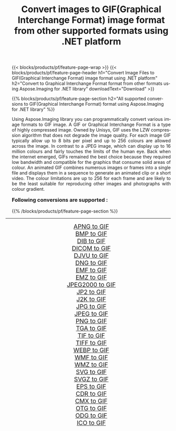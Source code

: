 ﻿---
title: Convert images to GIF(Graphical Interchange Format) image format from other supported formats using .NET platform 
weight: 3920
url: /net/conversion/to/gif/ 
lang: en
langdirlevel: 2
locales: zh-hans,ja,it,ru,de,es,fr,nl,id,lt,pl,pt,vi,tr,ko,zh-hant,ar,hi,th,sv,cs,uk,he
description: Using Aspose.Imaging for .NET library it is easy to convert to GIF(Graphical Interchange Format) from other supported image formats
---

{{< blocks/products/pf/feature-page-wrap >}}
{{< blocks/products/pf/feature-page-header h1="Convert Image Files to GIF(Graphical Interchange Format) image format using .NET platform" h2="Convert to Graphical Interchange Format format from other formats using Aspose.Imaging for .NET library" downloadText="Download" >}}


{{% blocks/products/pf/feature-page-section  h2="All supported conversions to GIF(Graphical Interchange Format) format using Aspose.Imaging for .NET library" %}}
<p align=justify>Using Aspose.Imaging library you can programmatically convert various image formats to GIF image. A GIF or Graphical Interchange Format is a type of highly compressed image. Owned by Unisys, GIF uses the LZW compression algorithm that does not degrade the image quality. For each image GIF typically allow up to 8 bits per pixel and up to 256 colours are allowed across the image. In contrast to a JPEG image, which can display up to 16 million colours and fairly touches the limits of the human eye. Back when the internet emerged, GIFs remained the best choice because they required low bandwidth and compatible for the graphics that consume solid areas of colour. An animated GIF combines numerous images or frames into a single file and displays them in a sequence to generate an animated clip or a short video. The colour limitations are up to 256 for each frame and are likely to be the least suitable for reproducing other images and photographs with colour gradient.</p>
<h3 style="margin-top:16px;">
Following conversions are supported :
</h3>
{{% /blocks/products/pf/feature-page-section %}}
<div class="container-fluid productfamilypage bg-gray">
    <div class="convertypes bg-gray agp-content section">
        <div class="container">
		<hr style="margin-left:-20px;"/>
		<div class="row other-converters" style="gap: 10px;font-size: 19px;text-align:center;">
		    <div class='col-md-3 other-converter remove-lp remove-rp'><a href="/imaging/net/conversion/apng-to-gif/" style="padding:15px;">APNG to GIF</a></div>
<div class='col-md-3 other-converter remove-lp remove-rp'><a href="/imaging/net/conversion/bmp-to-gif/" style="padding:15px;">BMP to GIF</a></div>
<div class='col-md-3 other-converter remove-lp remove-rp'><a href="/imaging/net/conversion/dib-to-gif/" style="padding:15px;">DIB to GIF</a></div>
<div class='col-md-3 other-converter remove-lp remove-rp'><a href="/imaging/net/conversion/dicom-to-gif/" style="padding:15px;">DICOM to GIF</a></div>
<div class='col-md-3 other-converter remove-lp remove-rp'><a href="/imaging/net/conversion/djvu-to-gif/" style="padding:15px;">DJVU to GIF</a></div>
<div class='col-md-3 other-converter remove-lp remove-rp'><a href="/imaging/net/conversion/dng-to-gif/" style="padding:15px;">DNG to GIF</a></div>
<div class='col-md-3 other-converter remove-lp remove-rp'><a href="/imaging/net/conversion/emf-to-gif/" style="padding:15px;">EMF to GIF</a></div>
<div class='col-md-3 other-converter remove-lp remove-rp'><a href="/imaging/net/conversion/emz-to-gif/" style="padding:15px;">EMZ to GIF</a></div>
<div class='col-md-3 other-converter remove-lp remove-rp'><a href="/imaging/net/conversion/jpeg2000-to-gif/" style="padding:15px;">JPEG2000 to GIF</a></div>
<div class='col-md-3 other-converter remove-lp remove-rp'><a href="/imaging/net/conversion/jp2-to-gif/" style="padding:15px;">JP2 to GIF</a></div>
<div class='col-md-3 other-converter remove-lp remove-rp'><a href="/imaging/net/conversion/j2k-to-gif/" style="padding:15px;">J2K to GIF</a></div>
<div class='col-md-3 other-converter remove-lp remove-rp'><a href="/imaging/net/conversion/jpg-to-gif/" style="padding:15px;">JPG to GIF</a></div>
<div class='col-md-3 other-converter remove-lp remove-rp'><a href="/imaging/net/conversion/jpeg-to-gif/" style="padding:15px;">JPEG to GIF</a></div>
<div class='col-md-3 other-converter remove-lp remove-rp'><a href="/imaging/net/conversion/png-to-gif/" style="padding:15px;">PNG to GIF</a></div>
<div class='col-md-3 other-converter remove-lp remove-rp'><a href="/imaging/net/conversion/tga-to-gif/" style="padding:15px;">TGA to GIF</a></div>
<div class='col-md-3 other-converter remove-lp remove-rp'><a href="/imaging/net/conversion/tif-to-gif/" style="padding:15px;">TIF to GIF</a></div>
<div class='col-md-3 other-converter remove-lp remove-rp'><a href="/imaging/net/conversion/tiff-to-gif/" style="padding:15px;">TIFF to GIF</a></div>
<div class='col-md-3 other-converter remove-lp remove-rp'><a href="/imaging/net/conversion/webp-to-gif/" style="padding:15px;">WEBP to GIF</a></div>
<div class='col-md-3 other-converter remove-lp remove-rp'><a href="/imaging/net/conversion/wmf-to-gif/" style="padding:15px;">WMF to GIF</a></div>
<div class='col-md-3 other-converter remove-lp remove-rp'><a href="/imaging/net/conversion/wmz-to-gif/" style="padding:15px;">WMZ to GIF</a></div>
<div class='col-md-3 other-converter remove-lp remove-rp'><a href="/imaging/net/conversion/svg-to-gif/" style="padding:15px;">SVG to GIF</a></div>
<div class='col-md-3 other-converter remove-lp remove-rp'><a href="/imaging/net/conversion/svgz-to-gif/" style="padding:15px;">SVGZ to GIF</a></div>
<div class='col-md-3 other-converter remove-lp remove-rp'><a href="/imaging/net/conversion/eps-to-gif/" style="padding:15px;">EPS to GIF</a></div>
<div class='col-md-3 other-converter remove-lp remove-rp'><a href="/imaging/net/conversion/cdr-to-gif/" style="padding:15px;">CDR to GIF</a></div>
<div class='col-md-3 other-converter remove-lp remove-rp'><a href="/imaging/net/conversion/cmx-to-gif/" style="padding:15px;">CMX to GIF</a></div>
<div class='col-md-3 other-converter remove-lp remove-rp'><a href="/imaging/net/conversion/otg-to-gif/" style="padding:15px;">OTG to GIF</a></div>
<div class='col-md-3 other-converter remove-lp remove-rp'><a href="/imaging/net/conversion/odg-to-gif/" style="padding:15px;">ODG to GIF</a></div>
<div class='col-md-3 other-converter remove-lp remove-rp'><a href="/imaging/net/conversion/ico-to-gif/" style="padding:15px;">ICO to GIF</a></div>
                </div>
        </div>
    </div>
</div>
<br/>

